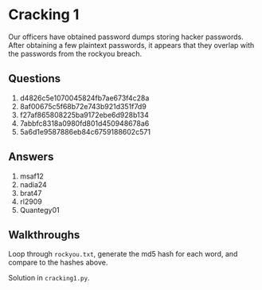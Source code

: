 # Cracking 1
Our officers have obtained password dumps storing hacker passwords. After obtaining a few plaintext passwords, it appears that they overlap with the passwords from the rockyou breach.

## Questions
1. d4826c5e1070045824fb7ae673f4c28a
2. 8af00675c5f68b72e743b921d351f7d9
3. f27af865808225ba9172ebe6d928b134
4. 7abbfc8318a0980fd801d450948678a6
5. 5a6d1e9587886eb84c6759188602c571

## Answers
1. msaf12
2. nadia24
3. brat47
4. rl2909
5. Quantegy01

## Walkthroughs
Loop through `rockyou.txt`, generate the md5 hash for each word, and compare to the hashes above.

Solution in `cracking1.py`.
